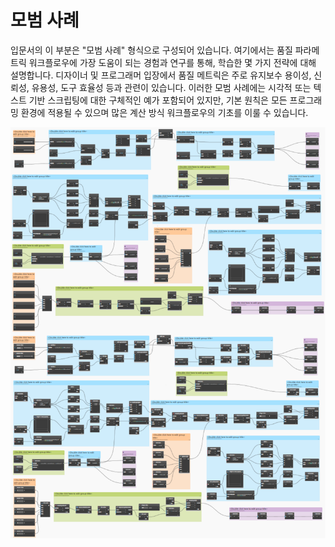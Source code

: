# 모범 사례

입문서의 이 부분은 "모범 사례" 형식으로 구성되어 있습니다. 여기에서는 품질 파라메트릭 워크플로우에 가장 도움이 되는 경험과 연구를 통해, 학습한 몇 가지 전략에 대해 설명합니다. 디자이너 및 프로그래머 입장에서 품질 메트릭은 주로 유지보수 용이성, 신뢰성, 유용성, 도구 효율성 등과 관련이 있습니다. 이러한 모범 사례에는 시각적 또는 텍스트 기반 스크립팅에 대한 구체적인 예가 포함되어 있지만, 기본 원칙은 모든 프로그래밍 환경에 적용될 수 있으며 많은 계산 방식 워크플로우의 기초를 이룰 수 있습니다.

![](./images/bestPractices.png)
